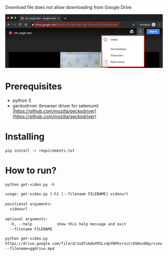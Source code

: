 Download file does not allow downloading from Google Drive

![](./images/1.png)

# Prerequisites
- python 3
- geckodriver (browser driver for selenium) [https://github.com/mozilla/geckodriver](https://github.com/mozilla/geckodriver)

# Installing

```
pip install -r requirements.txt
```

# How to run?

```
python get-video.py -h
```

```
usage: get-video.py [-h] [--filename FILENAME] videourl

positional arguments:
  videourl

optional arguments:
  -h, --help           show this help message and exit
  --filename FILENAME
```

```
python get-video.py https://drive.google.com/file/d/1uOTsAdwYRSLvdpYNPkvrxiCr4SHsx86p/view --filename=ggdrive.mp4
```
